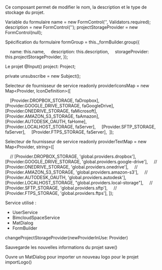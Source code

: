 Ce composant permet de modifier le nom, la description et le type de stockage du projet.


Variable du formulaire
name = new FormControl</string>('', Validators.required);
description = new FormControl</string>('');
projectStorageProvider = new FormControl</Provider>(null);

Spécification du formulaire
formGroup = this._formBuilder.group({

    name: this.name,
    description: this.description,
    storageProvider: this.projectStorageProvider,
});

Le projet
@Input() project: Project;

private unsubscribe = new Subject</void>();

Selecteur de fournisseur de service
readonly providerIconsMap = new Map<Provider, IconDefinition>([

    [Provider.DROPBOX_STORAGE, faDropbox],
    [Provider.GOOGLE_DRIVE_STORAGE, faGoogleDrive],
    [Provider.ONEDRIVE_STORAGE, faMicrosoft],
    [Provider.AMAZON_S3_STORAGE, faAmazon],
    [Provider.AUTODESK_OAUTH, faHome],
    [Provider.LOCALHOST_STORAGE, faServer],
    [Provider.SFTP_STORAGE, faServer],
    [Provider.FTPS_STORAGE, faServer],
 ]);

Selecteur de fournisseur de service
readonly providerTextMap = new Map<Provider, string>([

    // [Provider.DROPBOX_STORAGE, 'global.providers.dropbox'],
    [Provider.GOOGLE_DRIVE_STORAGE, 'global.providers.google-drive'],
    // [Provider.ONEDRIVE_STORAGE, 'global.providers.onedrive'],
    // [Provider.AMAZON_S3_STORAGE, 'global.providers.amazon-s3'],
    // [Provider.AUTODESK_OAUTH, 'global.providers.autodesk'],
    [Provider.LOCALHOST_STORAGE, "global.providers.local-storage"],
    // [Provider.SFTP_STORAGE, 'global.providers.sftp'],
    // [Provider.FTPS_STORAGE, 'global.providers.ftps'],
]);



Service utilisé :
- UserService
- BimcloudSpaceService
- MatDialog
- FormBuilder




changeProjectStorageProvider(newProviderInUse: Provider)

Sauvegarde les nouvelles informations du projet
save()

Ouvre un MatDialog pour importer un nouveau logo pour le projet
importLogo()